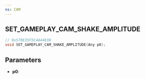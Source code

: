 ```yaml
---
ns: CAM
---
```

## SET_GAMEPLAY_CAM_SHAKE_AMPLITUDE

```c
// 0x570E35F5C4A44838
void SET_GAMEPLAY_CAM_SHAKE_AMPLITUDE(Any p0);
```

## Parameters
* **p0**:
